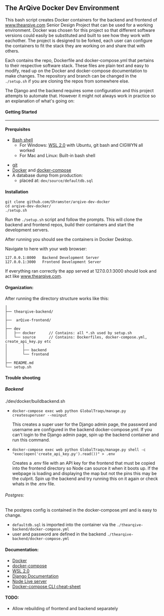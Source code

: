 ## The ArQive Docker Dev Environment


This bash script creates Docker containers for the backend and frontend of www.thearqive.com Senior Design Project that can be used for a working environment.  Docker was chosen for this project so that different software versions could easily be substituted and built to see how they work with eachother.  The project is designed to be forked, each user can configure the containers to fit the stack they are working on and share that with others. 


Each contains the repo, Dockerfile and docker-compose.yml that pertains to their respective software stack.  These files are plain text and easy to modify, read up on the Docker and docker-compose documentation to make changes.  The repository and branch can be changed in the `./setup.sh` if you are cloning the repos from somewhere else.

The Django and the backend requires some configuration and this project attempts to automate that. However it might not always work in practice so an explanation of what's going on: 


#### Getting Started
---
#### Prerquisites 
* <a href="https://www.gnu.org/software/bash/">Bash shell</a>
    - For Windows: <a href="https://learn.microsoft.com/en-us/windows/wsl/install">WSL 2.0</a> with Ubuntu, git bash and CIGWYN all worked
    - For Mac and Linux: Built-in bash shell
- <a href="https://git-scm.com/">git</a>
- <a href="https://docs.docker.com/get-docker/">Docker</a> and <a href="https://docs.docker.com/compose/install/">docker-compose</a>
- A database dump from production: 
    - placed at: `dev/source/defaultdb.sql`

#### Installation

    git clone github.com/Shramster/arqive-dev-docker
    cd arqive-dev-docker/
    ./setup.sh

Run the `./setup.sh` script and follow the prompts. This will clone the backend and frontend repos, build their containers and start the development servers.

After running you should see the containers in Docker Desktop.

Navigate to here with your web browser:

    127.0.0.1:8000   Backend Development Server
    127.0.0.1:3000   Frontend Development Server 

If everything ran correctly the app served at 127.0.0.1:3000 should look and act like www.thearqive.com.


#### Organization:
After running the directory structure works like this:

    │    
    ├── thearqive-backend/		   
    │    
    ├──  arQive-frontend/		   
    │    
    ├── dev
    │   ├── docker		// Contains: all *.sh used by setup.sh
    │   └── source		// Contains: Dockerfiles, docker-compose.yml, create_api_key.py etc
    │       │		 
    │       ├── backend
    │       └── frontend
    │    
    ├── README.md
    └── setup.sh



#### Trouble shooting
##### Backend

./dev/docker/buildbackend.sh
* `docker-compose exec web python GlobalTraqs/manage.py createsuperuser --noinput`

    This creates a super user for the Django admin page, the password and username are configured in the backend docker-compose.yml. If you can't login to the Django admin page, spin up the backend container and run this command.
* `docker-compose exec web python GlobalTraqs/manage.py shell -c "exec(open('create_api_key.py').read())" > .env`

    Creates a .env file with an API key for the frontend that must be copied into the frontend directory so Node can source it when it boots up.  If the webpage is loading and displaying the map but not the pins this may be the culprit. Spin up the backend and try running this on it again or check whats in the .env file.
###### Postgres:

The postgres config is contained in the docker-compose.yml and is easy to change.
* `defaultdb.sql` is imported into the container via the `./thearqive-backend/docker-compose.yml`
* user and password are defined in the backend `./thearqive-backend/docker-compose.yml`


#### Documentation:

* <a href="https://docs.docker.com/reference/">Docker</a>
* <a href="https://docs.docker.com/compose/">docker-compose</a>
* <a href="https://learn.microsoft.com/en-us/windows/wsl/">WSL 2.0</a>
* <a href="https://docs.djangoproject.com/en/4.1/">Django Documentation</a>
* <a href="https://nodejs.org/en/docs/">Node Live server</a>
* <a href="https://devhints.io/docker-compose">Docker-compose CLI cheat-sheet</a>

#### TODO:

* Allow rebuilding of frontend and backend separately
